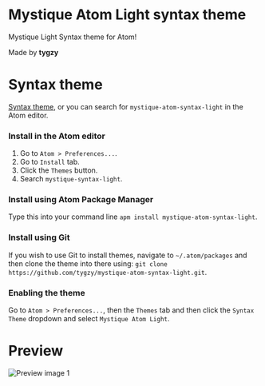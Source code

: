 # Mystique Atom Light syntax theme

Mystique Light Syntax theme for Atom!

Made by __tygzy__

# Syntax theme

[Syntax theme](https://atom.io/themes/mystique-atom-syntax-light), or you can search for `mystique-atom-syntax-light` in the Atom editor.

### Install in the Atom editor

1. Go to `Atom > Preferences...`.
2. Go to `Install` tab.
3. Click the `Themes` button.
4. Search `mystique-syntax-light`.

### Install using Atom Package Manager

Type this into your command line `apm install mystique-atom-syntax-light`.

### Install using Git

If you wish to use Git to install themes, navigate to `~/.atom/packages` and then clone the theme into there using: `git clone https://github.com/tygzy/mystique-atom-syntax-light.git`.

### Enabling the theme

Go to `Atom > Preferences...`, then the `Themes` tab and then click the `Syntax Theme` dropdown and select `Mystique Atom Light`.

# Preview

![Preview image 1](https://i.imgur.com/JMdjKXJ.png)
